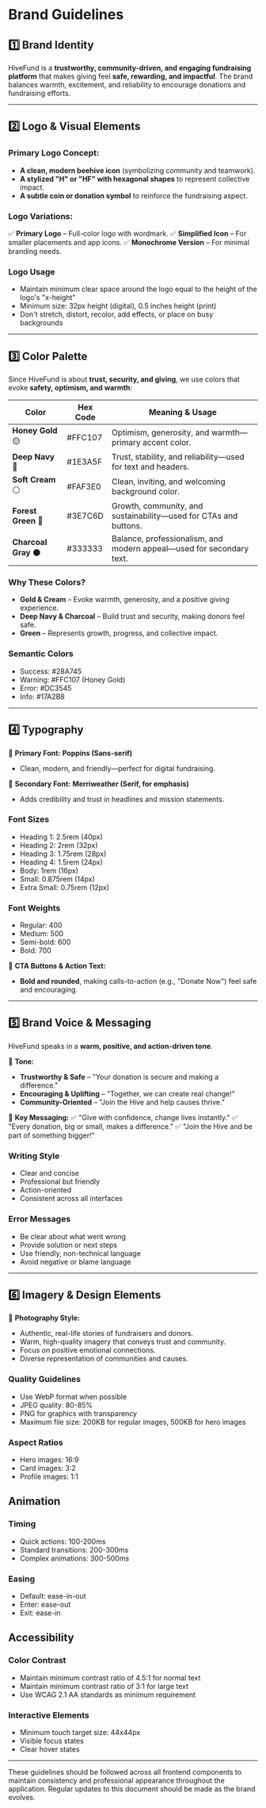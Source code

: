 # Brand Guidelines

## **1️⃣ Brand Identity**

HiveFund is a **trustworthy, community-driven, and engaging fundraising platform** that makes giving feel **safe, rewarding, and impactful**. The brand balances warmth, excitement, and reliability to encourage donations and fundraising efforts.

---

## **2️⃣ Logo & Visual Elements**

### **Primary Logo Concept:**

* **A clean, modern beehive icon** (symbolizing community and teamwork).
* **A stylized "H" or "HF" with hexagonal shapes** to represent collective impact.
* **A subtle coin or donation symbol** to reinforce the fundraising aspect.

### **Logo Variations:**

✅ **Primary Logo** – Full-color logo with wordmark.
✅ **Simplified Icon** – For smaller placements and app icons.
✅ **Monochrome Version** – For minimal branding needs.

### Logo Usage
* Maintain minimum clear space around the logo equal to the height of the logo's "x-height"
* Minimum size: 32px height (digital), 0.5 inches height (print)
* Don't stretch, distort, recolor, add effects, or place on busy backgrounds

---

## **3️⃣ Color Palette**

Since HiveFund is about **trust, security, and giving**, we use colors that evoke **safety, optimism, and warmth**:

| **Color** | **Hex Code** | **Meaning & Usage** |
|----|----|----|
| **Honey Gold** 🟡 | #FFC107 | Optimism, generosity, and warmth—primary accent color. |
| **Deep Navy** 🔵 | #1E3A5F | Trust, stability, and reliability—used for text and headers. |
| **Soft Cream** ⚪ | #FAF3E0 | Clean, inviting, and welcoming background color. |
| **Forest Green** 🌿 | #3E7C6D | Growth, community, and sustainability—used for CTAs and buttons. |
| **Charcoal Gray** ⚫ | #333333 | Balance, professionalism, and modern appeal—used for secondary text. |

### **Why These Colors?**

* **Gold & Cream** – Evoke warmth, generosity, and a positive giving experience.
* **Deep Navy & Charcoal** – Build trust and security, making donors feel safe.
* **Green** – Represents growth, progress, and collective impact.

### Semantic Colors
* Success: #28A745
* Warning: #FFC107 (Honey Gold)
* Error: #DC3545
* Info: #17A2B8

---

## **4️⃣ Typography**

📌 **Primary Font:** **Poppins (Sans-serif)**

* Clean, modern, and friendly—perfect for digital fundraising.

📌 **Secondary Font:** **Merriweather (Serif, for emphasis)**

* Adds credibility and trust in headlines and mission statements.

### Font Sizes
* Heading 1: 2.5rem (40px)
* Heading 2: 2rem (32px)
* Heading 3: 1.75rem (28px)
* Heading 4: 1.5rem (24px)
* Body: 1rem (16px)
* Small: 0.875rem (14px)
* Extra Small: 0.75rem (12px)

### Font Weights
* Regular: 400
* Medium: 500
* Semi-bold: 600
* Bold: 700

📌 **CTA Buttons & Action Text:**

* **Bold and rounded**, making calls-to-action (e.g., "Donate Now") feel safe and encouraging.

---

## **5️⃣ Brand Voice & Messaging**

HiveFund speaks in a **warm, positive, and action-driven tone**.

🔹 **Tone:**

* **Trustworthy & Safe** – "Your donation is secure and making a difference."
* **Encouraging & Uplifting** – "Together, we can create real change!"
* **Community-Oriented** – "Join the Hive and help causes thrive."

🔹 **Key Messaging:**
✅ "Give with confidence, change lives instantly."
✅ "Every donation, big or small, makes a difference."
✅ "Join the Hive and be part of something bigger!"

### Writing Style
* Clear and concise
* Professional but friendly
* Action-oriented
* Consistent across all interfaces

### Error Messages
* Be clear about what went wrong
* Provide solution or next steps
* Use friendly, non-technical language
* Avoid negative or blame language

---

## **6️⃣ Imagery & Design Elements**

📸 **Photography Style:**

* Authentic, real-life stories of fundraisers and donors.
* Warm, high-quality imagery that conveys trust and community.
* Focus on positive emotional connections.
* Diverse representation of communities and causes.

### Quality Guidelines
* Use WebP format when possible
* JPEG quality: 80-85%
* PNG for graphics with transparency
* Maximum file size: 200KB for regular images, 500KB for hero images

### Aspect Ratios
* Hero images: 16:9
* Card images: 3:2
* Profile images: 1:1

## Animation

### Timing
* Quick actions: 100-200ms
* Standard transitions: 200-300ms
* Complex animations: 300-500ms

### Easing
* Default: ease-in-out
* Enter: ease-out
* Exit: ease-in

## Accessibility

### Color Contrast
* Maintain minimum contrast ratio of 4.5:1 for normal text
* Maintain minimum contrast ratio of 3:1 for large text
* Use WCAG 2.1 AA standards as minimum requirement

### Interactive Elements
* Minimum touch target size: 44x44px
* Visible focus states
* Clear hover states

---

These guidelines should be followed across all frontend components to maintain consistency and professional appearance throughout the application. Regular updates to this document should be made as the brand evolves. 